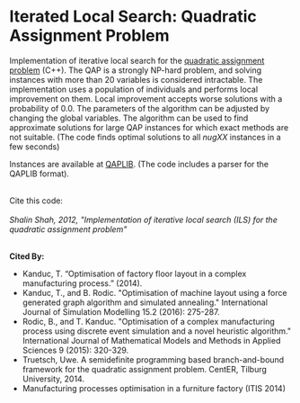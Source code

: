 <h1>Iterated Local Search: Quadratic Assignment Problem</h1>
<p>
Implementation of iterative local search for the <a href="http://en.wikipedia.org/wiki/Quadratic_assignment_problem">quadratic assignment problem</a> (C++). The QAP is a
strongly NP-hard problem, and solving instances with more than 20 variables is considered intractable.
The implementation uses a population of individuals and performs local improvement on them.
Local improvement accepts worse solutions with a probability of 0.0. The parameters of the algorithm
can be adjusted by changing the global variables. The algorithm can be used to find approximate solutions
for large QAP instances for which exact methods are not suitable. (The code finds optimal solutions to all <i>nugXX</i> instances in a few seconds)
</p>
Instances are available at <a href="http://www.opt.math.tu-graz.ac.at/qaplib/">QAPLIB</a>. 
(The code includes a parser for the QAPLIB format).
<br><br>
<p>Cite this code:
<br><br>
<i>Shalin Shah, 2012, "Implementation of iterative local search (ILS) for the quadratic assignment problem"</i></p>

<br><b>Cited By:</b><ul><li>Kanduc, T. “Optimisation of factory floor layout in a complex manufacturing process.” (2014).</li><li>Kanduc, T., and B. Rodic. "Optimisation of machine layout using a force generated graph algorithm and simulated annealing." International Journal of Simulation Modelling 15.2 (2016): 275-287.</li><li>Rodic, B., and T. Kanduc. "Optimisation of a complex manufacturing process using discrete event simulation and a novel heuristic algorithm." International Journal of Mathematical Models and Methods in Applied Sciences 9 (2015): 320-329.</li><li>Truetsch, Uwe. A semidefinite programming based branch-and-bound framework for the quadratic assignment problem. CentER, Tilburg University, 2014.</li><li>Manufacturing processes optimisation in a furniture factory (ITIS 2014)</ul></li><br>
